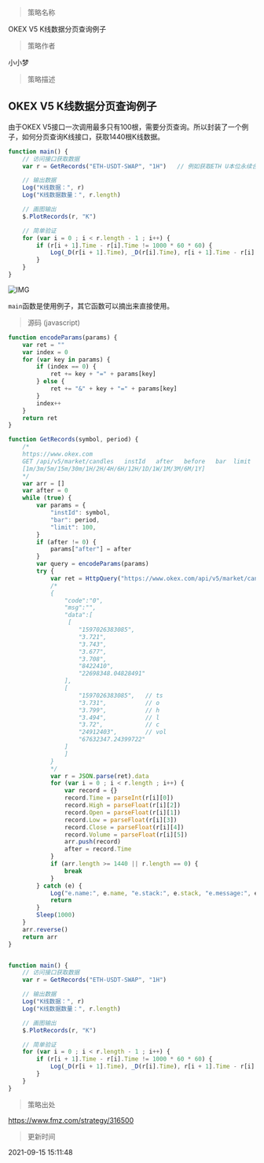 
> 策略名称

OKEX V5 K线数据分页查询例子

> 策略作者

小小梦

> 策略描述

## OKEX V5 K线数据分页查询例子

由于OKEX V5接口一次调用最多只有100根，需要分页查询。所以封装了一个例子，如何分页查询K线接口，获取1440根K线数据。

```js
function main() {
    // 访问接口获取数据
    var r = GetRecords("ETH-USDT-SWAP", "1H")   // 例如获取ETH U本位永续合约的1小时K线数据

    // 输出数据
    Log("K线数据：", r)
    Log("K线数据数量：", r.length)

    // 画图输出
    $.PlotRecords(r, "K")

    // 简单验证
    for (var i = 0 ; i < r.length - 1 ; i++) {
        if (r[i + 1].Time - r[i].Time != 1000 * 60 * 60) {
            Log(_D(r[i + 1].Time), _D(r[i].Time), r[i + 1].Time - r[i].Time)
        }
    }
}
```

![IMG](https://www.fmz.com/upload/asset/16d33bb293b09726b5dc.png) 

```main```函数是使用例子，其它函数可以摘出来直接使用。



> 源码 (javascript)

``` javascript
function encodeParams(params) {
    var ret = ""
    var index = 0
    for (var key in params) {
        if (index == 0) {
            ret += key + "=" + params[key]
        } else {
            ret += "&" + key + "=" + params[key]
        }
        index++
    }
    return ret
}

function GetRecords(symbol, period) {
    /*
    https://www.okex.com
    GET /api/v5/market/candles   instId   after   before   bar  limit  
    [1m/3m/5m/15m/30m/1H/2H/4H/6H/12H/1D/1W/1M/3M/6M/1Y]
    */
    var arr = []
    var after = 0
    while (true) {
        var params = {
            "instId": symbol,
            "bar": period,
            "limit": 100,
        }
        if (after != 0) {
            params["after"] = after
        }
        var query = encodeParams(params)
        try {
            var ret = HttpQuery("https://www.okex.com/api/v5/market/candles?" + query)
            /*
            {
                "code":"0",
                "msg":"",
                "data":[
                 [
                    "1597026383085",
                    "3.721",
                    "3.743",
                    "3.677",
                    "3.708",
                    "8422410",
                    "22698348.04828491"
                ],
                [
                    "1597026383085",   // ts
                    "3.731",           // o
                    "3.799",           // h
                    "3.494",           // l
                    "3.72",            // c
                    "24912403",        // vol
                    "67632347.24399722"
                ]
                ]
            }
            */
            var r = JSON.parse(ret).data
            for (var i = 0 ; i < r.length ; i++) {
                var record = {}
                record.Time = parseInt(r[i][0])
                record.High = parseFloat(r[i][2])
                record.Open = parseFloat(r[i][1])
                record.Low = parseFloat(r[i][3])
                record.Close = parseFloat(r[i][4])
                record.Volume = parseFloat(r[i][5])
                arr.push(record)
                after = record.Time
            }
            if (arr.length >= 1440 || r.length == 0) {
                break
            }
        } catch (e) {
            Log("e.name:", e.name, "e.stack:", e.stack, "e.message:", e.message)
            return
        }
        Sleep(1000)
    }
    arr.reverse()
    return arr
}


function main() {
    // 访问接口获取数据
    var r = GetRecords("ETH-USDT-SWAP", "1H")

    // 输出数据
    Log("K线数据：", r)
    Log("K线数据数量：", r.length)

    // 画图输出
    $.PlotRecords(r, "K")

    // 简单验证
    for (var i = 0 ; i < r.length - 1 ; i++) {
        if (r[i + 1].Time - r[i].Time != 1000 * 60 * 60) {
            Log(_D(r[i + 1].Time), _D(r[i].Time), r[i + 1].Time - r[i].Time)
        }
    }
}
```

> 策略出处

https://www.fmz.com/strategy/316500

> 更新时间

2021-09-15 15:11:48
